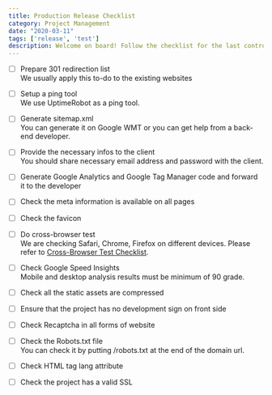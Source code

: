 ```yaml
---
title: Production Release Checklist
category: Project Management
date: "2020-03-11"
tags: ['release', 'test']
description: Welcome on board! Follow the checklist for the last controls before countdown to go live your project. 🚀
---
```


- [ ] Prepare 301 redirection list  
We usually apply this to-do to the existing websites  

- [ ] Setup a ping tool  
We use UptimeRobot as a ping tool.  

- [ ] Generate sitemap.xml  
You can generate it on Google WMT or you can get help from a back-end developer.  

- [ ] Provide the necessary infos to the client  
You should share necessary email address and password with the client.  

- [ ] Generate Google Analytics and Google Tag Manager code and forward it to the developer  

- [ ] Check the meta information is available on all pages  

- [ ] Check the favicon

- [ ] Do cross-browser test  
We are checking Safari, Chrome, Firefox on different devices. Please refer to [Cross-Browser Test Checklist](https://checklist.atolye15.com/checklist/cross-browser-test).  

- [ ] Check Google Speed Insights  
Mobile and desktop analysis results must be minimum of 90 grade.  

- [ ] Check all the static assets are compressed   

- [ ] Ensure that the project has no development sign on front side     

- [ ] Check Recaptcha in all forms of website  

- [ ] Check the Robots.txt file  
You can check it by putting /robots.txt at the end of the domain url.  

- [ ] Check HTML tag lang attribute

- [ ] Check the project has a valid SSL  
